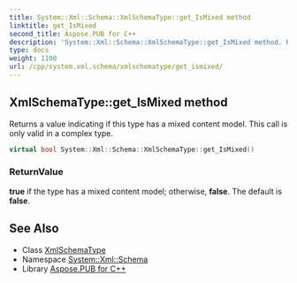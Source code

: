 ```yaml
---
title: System::Xml::Schema::XmlSchemaType::get_IsMixed method
linktitle: get_IsMixed
second_title: Aspose.PUB for C++
description: 'System::Xml::Schema::XmlSchemaType::get_IsMixed method. Returns a value indicating if this type has a mixed content model. This call is only valid in a complex type in C++.'
type: docs
weight: 1100
url: /cpp/system.xml.schema/xmlschematype/get_ismixed/
---
```

## XmlSchemaType::get_IsMixed method


Returns a value indicating if this type has a mixed content model. This call is only valid in a complex type.

```cpp
virtual bool System::Xml::Schema::XmlSchemaType::get_IsMixed()
```


### ReturnValue

**true** if the type has a mixed content model; otherwise, **false**. The default is **false**.

## See Also

* Class [XmlSchemaType](../)
* Namespace [System::Xml::Schema](../../)
* Library [Aspose.PUB for C++](../../../)
